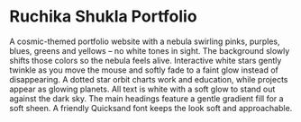 # Ruchika Shukla Portfolio

A cosmic-themed portfolio website with a nebula swirling pinks, purples, blues, greens and yellows – no white tones in sight. The background slowly shifts those colors so the nebula feels alive. Interactive white stars gently twinkle as you move the mouse and softly fade to a faint glow instead of disappearing. A dotted star orbit charts work and education, while projects appear as glowing planets. All text is white with a soft glow to stand out against the dark sky. The main headings feature a gentle gradient fill for a soft sheen. A friendly Quicksand font keeps the look soft and approachable.

